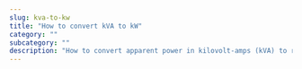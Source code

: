```yaml
---
slug: kva-to-kw
title: "How to convert kVA to kW"
category: ""
subcategory: ""
description: "How to convert apparent power in kilovolt-amps (kVA) to real power in kilowatts (kW)."
---
```


